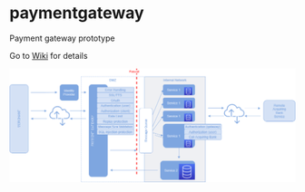 # paymentgateway
Payment gateway prototype

Go to [Wiki](https://github.com/vascosoares/paymentgateway/wiki) for details

![Alt text](paymentgateway.png?raw=true "Architectural Overview")
